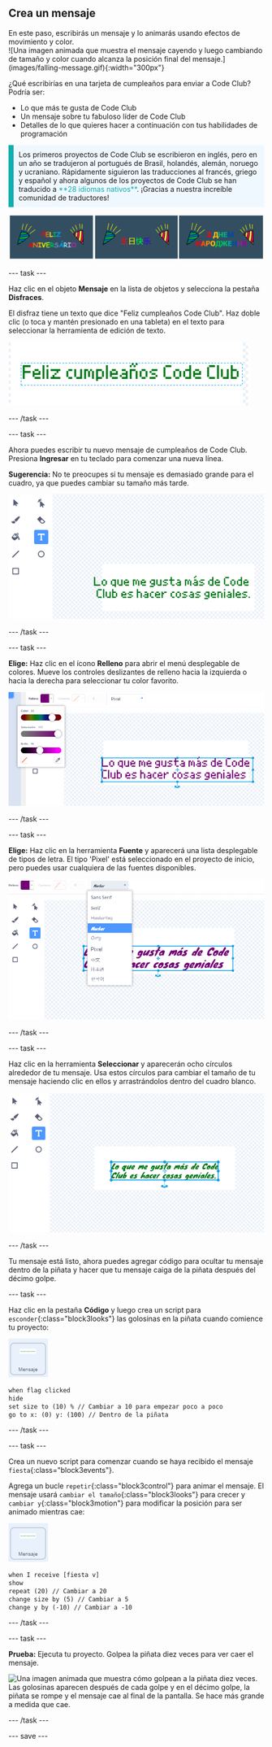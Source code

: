 ## Crea un mensaje

<div style="display: flex; flex-wrap: wrap">
<div style="flex-basis: 200px; flex-grow: 1; margin-right: 15px;">
En este paso, escribirás un mensaje y lo animarás usando efectos de movimiento y color. 
</div>
<div>
![Una imagen animada que muestra el mensaje cayendo y luego cambiando de tamaño y color cuando alcanza la posición final del mensaje.](images/falling-message.gif){:width="300px"}
</div>
</div>

¿Qué escribirías en una tarjeta de cumpleaños para enviar a Code Club? Podría ser:
+ Lo que más te gusta de Code Club
+ Un mensaje sobre tu fabuloso líder de Code Club
+ Detalles de lo que quieres hacer a continuación con tus habilidades de programación

<p style="border-left: solid; border-width:10px; border-color: #0faeb0; background-color: aliceblue; padding: 10px;">
Los primeros proyectos de Code Club se escribieron en inglés, pero en un año se tradujeron al portugués de Brasil, holandés, alemán, noruego y ucraniano. Rápidamente siguieron las traducciones al francés, griego y español y ahora algunos de los proyectos de Code Club se han traducido a <span style="color: #0faeb0">**28 idiomas nativos**</span>. ¡Gracias a nuestra increíble comunidad de traductores!

![Múltiples imágenes que dicen Feliz cumpleaños en varios idiomas nativos.](images/birthday-languages.png)
</p>

--- task ---

Haz clic en el objeto **Mensaje** en la lista de objetos y selecciona la pestaña **Disfraces**.

El disfraz tiene un texto que dice "Feliz cumpleaños Code Club". Haz doble clic (o toca y mantén presionado en una tableta) en el texto para seleccionar la herramienta de edición de texto.

![El editor de disfraces con la herramienta Texto seleccionada y el texto resaltado.](images/text-edit.png)

--- /task ---

--- task ---

Ahora puedes escribir tu nuevo mensaje de cumpleaños de Code Club. Presiona **Ingresar** en tu teclado para comenzar una nueva línea.

**Sugerencia:** No te preocupes si tu mensaje es demasiado grande para el cuadro, ya que puedes cambiar su tamaño más tarde.

![El editor de texto que muestra un mensaje nuevo se ha escrito en lugar del mensaje anterior.](images/new-text.png)

--- /task ---

--- task ---

**Elige:** Haz clic en el ícono **Relleno** para abrir el menú desplegable de colores. Mueve los controles deslizantes de relleno hacia la izquierda o hacia la derecha para seleccionar tu color favorito.

![El menú desplegable Relleno con controles deslizantes para el color, la saturación y el brillo. El mensaje ha cambiado de verde a morado.](images/font-colour.png)

--- /task ---

--- task ---

**Elige:** Haz clic en la herramienta **Fuente** y aparecerá una lista desplegable de tipos de letra. El tipo 'Pixel' está seleccionado en el proyecto de inicio, pero puedes usar cualquiera de las fuentes disponibles.

![El menú desplegable Fuente que muestra una selección de nueve fuentes diferentes. Se ha seleccionado la fuente 'Marker'.](images/font-type.png)

--- /task ---

--- task ---

Haz clic en la herramienta **Seleccionar** y aparecerán ocho círculos alrededor de tu mensaje. Usa estos círculos para cambiar el tamaño de tu mensaje haciendo clic en ellos y arrastrándolos dentro del cuadro blanco.

![La herramienta Seleccionar está resaltada y el mensaje tiene pequeños círculos en cada esquina y en los puntos centrales verticales y horizontales para que se pueda cambiar el tamaño en varias direcciones.](images/resize-message.png)

--- /task ---

Tu mensaje está listo, ahora puedes agregar código para ocultar tu mensaje dentro de la piñata y hacer que tu mensaje caiga de la piñata después del décimo golpe.

--- task ---

Haz clic en la pestaña **Código** y luego crea un script para `esconder`{:class="block3looks"} las golosinas en la piñata cuando comience tu proyecto:

![El ícono del objeto Mensaje.](images/message-sprite.png)

```blocks3
when flag clicked
hide
set size to (10) % // Cambiar a 10 para empezar poco a poco
go to x: (0) y: (100) // Dentro de la piñata
```

--- /task ---

--- task ---

Crea un nuevo script para comenzar cuando se haya recibido el mensaje `fiesta`{:class="block3events"}.

Agrega un bucle `repetir`{:class="block3control"} para animar el mensaje. El mensaje usará `cambiar el tamaño`{:class="block3looks"} para crecer y `cambiar y`{:class="block3motion"} para modificar la posición para ser animado mientras cae:

![El ícono del objeto Mensaje.](images/message-sprite.png)

```blocks3
when I receive [fiesta v]
show
repeat (20) // Cambiar a 20
change size by (5) // Cambiar a 5
change y by (-10) // Cambiar a -10
```

--- /task ---

--- task ---

**Prueba:** Ejecuta tu proyecto. Golpea la piñata diez veces para ver caer el mensaje.

![Una imagen animada que muestra cómo golpean a la piñata diez veces. Las golosinas aparecen después de cada golpe y en el décimo golpe, la piñata se rompe y el mensaje cae al final de la pantalla. Se hace más grande a medida que cae.](images/falling-message.gif)

--- /task ---

--- save ---
